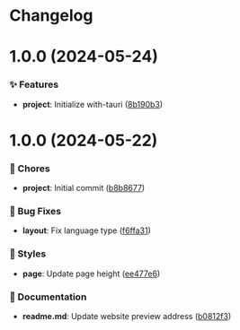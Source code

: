 <a name="readme-top"></a>

# Changelog

# 1.0.0 (2024-05-24)

### ✨ Features

- **project**: Initialize with-tauri ([8b190b3](https://github.com/draco-china/next-with-tauri/commit/8b190b3))

# 1.0.0 (2024-05-22)

### 🎫 Chores

- **project**: Initial commit ([b8b8677](https://github.com/draco-china/next-template/commit/b8b8677))

### 🐛 Bug Fixes

- **layout**: Fix language type ([f6ffa31](https://github.com/draco-china/next-template/commit/f6ffa31))

### 💄 Styles

- **page**: Update page height ([ee477e6](https://github.com/draco-china/next-template/commit/ee477e6))

### 📝 Documentation

- **readme.md**: Update website preview address ([b0812f3](https://github.com/draco-china/next-template/commit/b0812f3))
